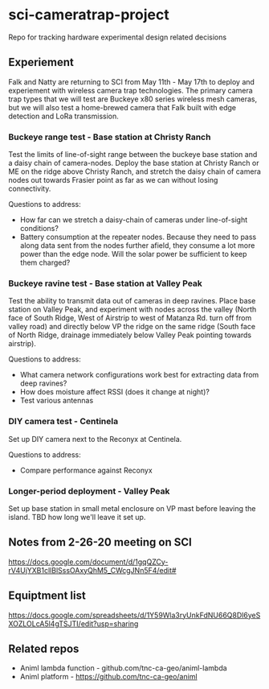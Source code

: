 # sci-cameratrap-project
Repo for tracking hardware experimental design related decisions

## Experiement
Falk and Natty are returning to SCI from May 11th - May 17th to deploy and experiement with wireless camera trap technologies. The primary camera trap types that we will test are Buckeye x80 series wireless mesh cameras, but we will also test a home-brewed camera that Falk built with edge detection and LoRa transmission.

### Buckeye range test - Base station at Christy Ranch
Test the limits of line-of-sight range between the buckeye base station and a daisy chain of camera-nodes. Deploy the base station at Christy Ranch or ME on the ridge above Christy Ranch, and stretch the daisy chain of camera nodes out towards Frasier point as far as we can without losing connectivity.

Questions to address:
- How far can we stretch a daisy-chain of cameras under line-of-sight conditions?
- Battery consumption at the repeater nodes. Because they need to pass along data sent from the nodes further afield, they consume a lot more power than the edge node. Will the solar power be sufficient to keep them charged?

### Buckeye ravine test - Base station at Valley Peak
Test the ability to transmit data out of cameras in deep ravines. Place base station on Valley Peak, and experiment with nodes across the valley (North face of South Ridge, West of Airstrip to west of Matanza Rd. turn off from valley road) and directly below VP the ridge on the same ridge (South face of North Ridge, drainage immediately below Valley Peak pointing towards airstrip).

Questions to address:
- What camera network configurations work best for extracting data from deep ravines?
- How does moisture affect RSSI (does it change at night)?
- Test various antennas

### DIY camera test - Centinela 
Set up DIY camera next to the Reconyx at Centinela.

Questions to address:
- Compare performance against Reconyx

### Longer-period deployment - Valley Peak
Set up base station in small metal enclosure on VP mast before leaving the island. TBD how long we'll leave it set up. 

## Notes from 2-26-20 meeting on SCI
https://docs.google.com/document/d/1gqQZCy-rV4UjYXB1cllBlSssOAxyQhM5_CWcgJNn5F4/edit#

## Equiptment list
https://docs.google.com/spreadsheets/d/1Y59Wla3ryUnkFdNU66Q8Dl6yeSXOZLOLcA5l4gTSJTI/edit?usp=sharing

## Related repos
- Animl lambda function - github.com/tnc-ca-geo/animl-lambda
- Animl platform - https://github.com/tnc-ca-geo/animl
